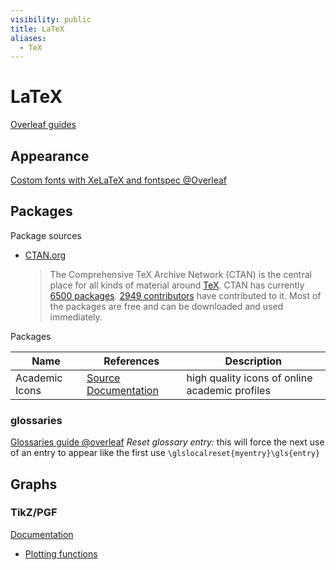 ```yaml
---
visibility: public
title: LaTeX
aliases:
  - TeX
---
```

# LaTeX

[Overleaf guides](https://www.overleaf.com/learn)

## Appearance

[Costom fonts with XeLaTeX and fontspec @Overleaf](https://www.overleaf.com/learn/latex/XeLaTeX)

## Packages

Package sources

- [CTAN.org](https://www.ctan.org/)

    > The Comprehensive TeX Archive Network (CTAN) is the central place for all kinds of material around [TeX](https://www.ctan.org/tex). CTAN has currently [6500 packages](https://www.ctan.org/pkg). [2949 contributors](https://www.ctan.org/author) have contributed to it. Most of the packages are free and can be downloaded and used immediately.

Packages

Name | References | Description
-|-|-
Academic Icons | [Source](https://www.ctan.org/pkg/academicons) [Documentation](http://mirrors.ctan.org/fonts/academicons/academicons.pdf) | high quality icons of online academic profiles

### glossaries

[Glossaries guide @overleaf](https://www.overleaf.com/learn/latex/Glossaries)
*Reset glossary entry:* this will force the next use of an entry to appear like the first use
`\glslocalreset{myentry}\gls{entry}`


## Graphs

### TikZ/PGF

[Documentation](https://tikz.dev/)

- [Plotting functions](https://tikz.dev/tikz-plots)
